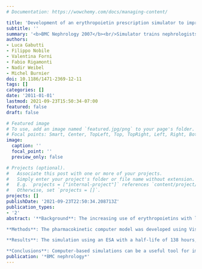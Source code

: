 ```yaml
---
# Documentation: https://wowchemy.com/docs/managing-content/

title: 'Development of an erythropoietin prescription simulator to improve abilities for the prescription of erythropoietin stimulating agents: Is it feasible?'
subtitle: ''
summary: '<b>BMC Nephrology 2007</b><br/>Simulator trains nephrologists on erythropoietin dosing by modeling different half-lives (24, 48, 138 h) and intervals (weekly vs. monthly) to maintain hemoglobin at 11–12 g/dL. Weekly dosing of a short–half-life agent yielded the tightest Hb control, while monthly long–acting dosing led to frequent overshoots unless corrected through repeated practice.'
authors:
- Luca Gabutti
- Filippo Nobile
- Valentina Forni
- Fabio Rigamonti
- Nadir Weibel
- Michel Burnier
doi: 10.1186/1471-2369-12-11
tags: []
categories: []
date: '2011-01-01'
lastmod: 2021-09-23T15:50:34-07:00
featured: false
draft: false

# Featured image
# To use, add an image named `featured.jpg/png` to your page's folder.
# Focal points: Smart, Center, TopLeft, Top, TopRight, Left, Right, BottomLeft, Bottom, BottomRight.
image:
  caption: ''
  focal_point: ''
  preview_only: false

# Projects (optional).
#   Associate this post with one or more of your projects.
#   Simply enter your project's folder or file name without extension.
#   E.g. `projects = ["internal-project"]` references `content/project/deep-learning/index.md`.
#   Otherwise, set `projects = []`.
projects: []
publishDate: '2021-09-23T22:50:34.208713Z'
publication_types:
- '2'
abstract: '**Background**: The increasing use of erythropoietins with long half-lives and the tendency to lengthen the administration interval to monthly injections call for raising awareness on the pharmacokinetics and risks of new erythropoietin stimulating agents (ESA). Their pharmacodynamic complexity and individual variability limit the possibility of attaining comprehensive clinical experience. In order to help physicians acquiring prescription abilities, we have built a prescription computer model to be used both as a simulator and education tool.<br/><br/>

**Methods**: The pharmacokinetic computer model was developed using Visual Basic on Excel and tested with 3 different ESA half-lives (24, 48 and 138 hours) and 2 administration intervals (weekly vs. monthly). Two groups of 25 nephrologists were exposed to the six randomised combinations of half-life and administration interval. They were asked to achieve and maintain, as precisely as possible, the haemoglobin target of 11-12 g/dL in a simulated naïve patient. Each simulation was repeated twice, with or without randomly generated bleeding episodes.<br/><br/>

**Results**: The simulation using an ESA with a half-life of 138 hours, administered monthly, compared to the other combinations of half-lives and administration intervals, showed an overshooting tendency (percentages of Hb values > 13 g/dL 15.8 ± 18.3 vs. 6.9 ± 12.2; P < 0.01), which was quickly corrected with experience. The prescription ability appeared to be optimal with a 24 hour half-life and weekly administration (ability score indexing values in the target 1.52 ± 0.70 vs. 1.24 ± 0.37; P < 0.05). The monthly prescription interval, as suggested in the literature, was accompanied by less therapeutic adjustments (4.9 ± 2.2 vs. 8.2 ± 4.9; P < 0.001); a direct correlation between haemoglobin variability and number of therapy modifications was found (P < 0.01).<br/><br/>

**Conclusions**: Computer-based simulations can be a useful tool for improving ESA prescription abilities among nephrologists by raising awareness about the pharmacokinetic characteristics of the various ESAs and recognizing the factors that influence haemoglobin variability.'
publication: '*BMC nephrology*'
---
```

